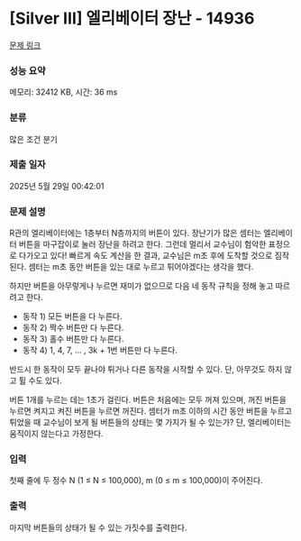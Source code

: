 # [Silver III] 엘리베이터 장난 - 14936 

[문제 링크](https://www.acmicpc.net/problem/14936) 

### 성능 요약

메모리: 32412 KB, 시간: 36 ms

### 분류

많은 조건 분기

### 제출 일자

2025년 5월 29일 00:42:01

### 문제 설명

<p> R관의 엘리베이터에는 1층부터 N층까지의 버튼이 있다. 장난기가 많은 셈터는 엘리베이터 버튼을 마구잡이로 눌러 장난을 하려고 한다. 그런데 멀리서 교수님이 험악한 표정으로 다가오고 있다! 빠르게 속도 계산을 한 결과, 교수님은 m초 후에 도착할 것으로 짐작된다. 셈터는 m초 동안 버튼을 있는 대로 누르고 튀어야겠다는 생각을 했다.</p>

<p>하지만 버튼을 아무렇게나 누르면 재미가 없으므로 다음 네 동작 규칙을 정해 놓고 따르려고 한다.</p>

<ul>
	<li>동작 1) 모든 버튼을 다 누른다.</li>
	<li>동작 2) 짝수 버튼만 다 누른다.</li>
	<li>동작 3) 홀수 버튼만 다 누른다.</li>
	<li>동작 4) 1, 4, 7, ... , 3k + 1번 버튼만 다 누른다.</li>
</ul>

<p>반드시 한 동작이 모두 끝나야 튀거나 다른 동작을 시작할 수 있다. 단, 아무것도 하지 않고 튈 수도 있다.</p>

<p>버튼 1개를 누르는 데는 1초가 걸린다. 버튼은 처음에는 모두 꺼져 있으며, 꺼진 버튼을 누르면 켜지고 켜진 버튼을 누르면 꺼진다. 셈터가 m초 이하의 시간 동안 버튼을 누르고 튀었을 때 교수님이 보게 될 버튼들의 상태는 몇 가지가 될 수 있는가? 단, 엘리베이터는 움직이지 않는다고 가정한다.</p>

### 입력 

 <p>첫째 줄에 두 정수 N (1 ≤ N ≤ 100,000), m (0 ≤ m ≤ 100,000)이 주어진다.</p>

### 출력 

 <p>마지막 버튼들의 상태가 될 수 있는 가짓수를 출력한다.</p>

